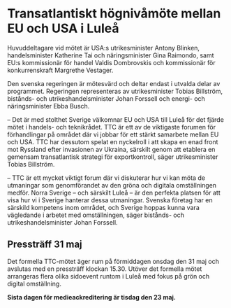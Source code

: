 # Transatlantiskt högnivåmöte mellan EU och USA i Luleå

Huvuddeltagare vid mötet är USA:s utrikesminister Antony Blinken, handelsminister Katherine Tai och näringsminister Gina Raimondo, samt EU:s kommissionär för handel Valdis Dombrovskis och kommissionär för konkurrenskraft Margrethe Vestager.

Den svenska regeringen är mötesvärd och deltar endast i utvalda delar av programmet. Regeringen representeras av utrikesminister Tobias Billström, bistånds\- och utrikeshandelsminister Johan Forssell och energi\- och näringsminister Ebba Busch.

– Det är med stolthet Sverige välkomnar EU och USA till Luleå för det fjärde mötet i handels\- och teknikrådet. TTC är ett av de viktigaste forumen för förhandlingar på området där vi jobbar för ett stärkt samarbete mellan EU och USA. TTC har dessutom spelat en nyckelroll i att skapa en enad front mot Ryssland efter invasionen av Ukraina, särskilt genom att etablera en gemensam transatlantisk strategi för exportkontroll, säger utrikesminister Tobias Billström.

– TTC är ett mycket viktigt forum där vi diskuterar hur vi kan möta de utmaningar som genomförandet av den gröna och digitala omställningen medför. Norra Sverige – och särskilt Luleå – är den perfekta platsen för att visa hur vi i Sverige hanterar dessa utmaningar. Svenska företag har en särskild kompetens inom området, och Sverige hoppas kunna vara vägledande i arbetet med omställningen, säger bistånds\- och utrikeshandelsminister Johan Forssell.

## Pressträff 31 maj

Det formella TTC\-mötet äger rum på förmiddagen onsdag den 31 maj och avslutas med en pressträff klockan 15\.30\. Utöver det formella mötet arrangeras flera olika sidoevent runtom i Luleå med fokus på grön och digital omställning.

**Sista dagen för medieackreditering är tisdag den 23 maj.**
